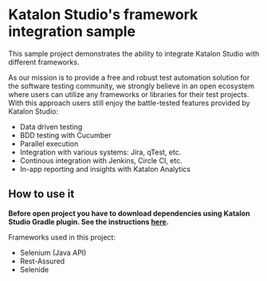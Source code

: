 # Katalon Studio's framework integration sample

This sample project demonstrates the ability to integrate Katalon Studio with different frameworks.

As our mission is to provide a free and robust test automation solution for the software testing community, 
we strongly believe in an open ecosystem where users can utilize any frameworks or libraries for their test projects.
With this approach users still enjoy the battle-tested features provided by Katalon Studio:
* Data driven testing
* BDD testing with Cucumber
* Parallel execution
* Integration with various systems: Jira, qTest, etc.
* Continous integration with Jenkins, Circle CI, etc.
* In-app reporting and insights with Katalon Analytics

## How to use it

**Before open project you have to download dependencies using Katalon Studio Gradle plugin.
See the instructions [here](https://github.com/katalon-studio/gradle-plugin).**

Frameworks used in this project:
* Selenium (Java API)
* Rest-Assured
* Selenide
